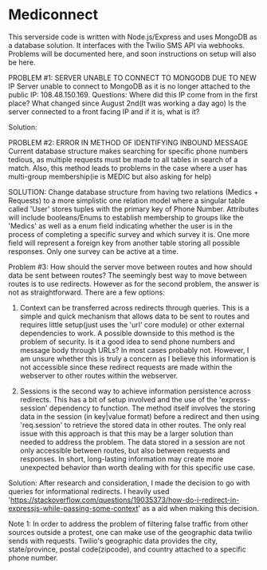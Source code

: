 # Mediconnect
This serverside code is written with Node.js/Express and uses MongoDB as a database solution. It interfaces with the  Twilio SMS API via webhooks.
Problems will be documented here, and soon instructions on setup will also be here.

PROBLEM #1: SERVER UNABLE TO CONNECT TO MONGODB DUE TO NEW IP
Server unable to connect to MongoDB as it is no longer attached to the public IP: 108.48.150.169. 
Questions:
Where did this IP come from in the first place?
What changed since August 2nd(It was working a day ago)
Is the server connected to a front facing IP and if it is, what is it?

Solution:


PROBLEM #2: ERROR IN METHOD OF IDENTIFYING INBOUND MESSAGE  
Current database structure makes searching for specific phone numbers tedious, as multiple requests must be made to all tables in search of a match. Also, this method leads to problems in the case where a user has multi-group membership(ie is MEDIC but also asking for help)

SOLUTION: Change database structure from having two relations (Medics + Requests) to a more simplistic one relation model where a singular table called 'User' stores tuples with the primary key of Phone Number. Attributes will include booleans/Enums to establish membership to groups like the 'Medics' as well as a enum field indicating whether the user is in the process of completing a specific survey and which survey it is. One more field will represent a foreign key from another table storing all possible responses. Only one survey can be active at a time.



Problem #3: How should the server move between routes and how should data be sent between routes?
The seemingly best way to move between routes is to use redirects. However as for the second problem, the answer is not as straightforward. There are a few options: 
1) Context can be transferred across redirects through queries. This is a simple and quick mechanism that allows data to be sent to routes and requires little setup(just uses the 'url' core module) or other external dependencies to work. A possible downside to this method is the problem of security. Is it a good idea to send phone numbers and message body through URLs? In most cases probably not. However, I am unsure whether this is truly a concern as I believe this information is not accessible since these redirect requests are made within the webserver to other routes within the webserver. 

2) Sessions is the second way to achieve information persistence across redirects. This has a bit of setup involved and the use of the 'express-session' dependency to function. The method itself involves the storing data in the session (in key|value format) before a redirect and then using 'req.session' to retrieve the stored data in other routes. The only real issue with this approach is that this may be a larger solution than needed to address the problem. The data stored in a session are not only accessible between routes, but also between requests and responses. In short, long-lasting information may create more unexpected behavior than worth dealing with for this specific use case.

Solution: After research and consideration, I made the decision to go with queries for informational redirects. I heavily used 'https://stackoverflow.com/questions/19035373/how-do-i-redirect-in-expressjs-while-passing-some-context' as a aid when making this decision. 


Note 1: In order to address the problem of filtering false traffic from other sources outside a protest, one can make use of the geographic data twilio sends with requests. Twilio's geographic data provides the city, state/province, postal code(zipcode), and country attached to a specific phone number. 

